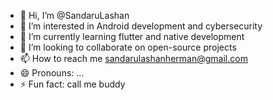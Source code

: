 - 👋 Hi, I’m @SandaruLashan
- 👀 I’m interested in Android development and cybersecurity
- 🌱 I’m currently learning flutter and native development
- 💞️ I’m looking to collaborate on open-source projects
- 📫 How to reach me sandarulashanherman@gmail.com
- 😄 Pronouns: ...
- ⚡ Fun fact: call me buddy

<!---
SandaruEARL/SandaruEARL is a ✨ special ✨ repository because its `README.md` (this file) appears on your GitHub profile.
You can click the Preview link to take a look at your changes.
--->

